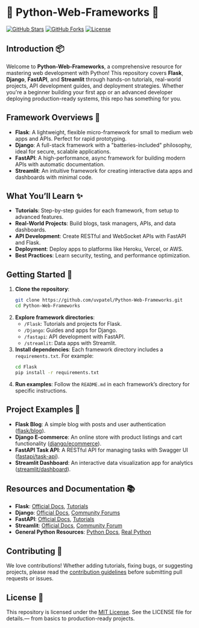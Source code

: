  # 🐍 Python-Web-Frameworks 🐍

[![GitHub Stars](https://img.shields.io/github/stars/uvpatel/Python-Web-Frameworks.svg)](https://github.com/uvpatel/Python-Web-Frameworks/stargazers)
[![GitHub Forks](https://img.shields.io/github/forks/uvpatel/Python-Web-Frameworks.svg)](https://github.com/uvpatel/Python-Web-Frameworks/network)
[![License](https://img.shields.io/github/license/uvpatel/Python-Web-Frameworks.svg)](https://github.com/uvpatel/Python-Web-Frameworks/blob/main/LICENSE)

## Introduction 📦
Welcome to **Python-Web-Frameworks**, a comprehensive resource for mastering web development with Python! This repository covers **Flask**, **Django**, **FastAPI**, and **Streamlit** through hands-on tutorials, real-world projects, API development guides, and deployment strategies. Whether you're a beginner building your first app or an advanced developer deploying production-ready systems, this repo has something for you.

## Framework Overviews 📝
- **Flask**: A lightweight, flexible micro-framework for small to medium web apps and APIs. Perfect for rapid prototyping.
- **Django**: A full-stack framework with a "batteries-included" philosophy, ideal for secure, scalable applications.
- **FastAPI**: A high-performance, async framework for building modern APIs with automatic documentation.
- **Streamlit**: An intuitive framework for creating interactive data apps and dashboards with minimal code.

## What You’ll Learn ✨
- **Tutorials**: Step-by-step guides for each framework, from setup to advanced features.
- **Real-World Projects**: Build blogs, task managers, APIs, and data dashboards.
- **API Development**: Create RESTful and WebSocket APIs with FastAPI and Flask.
- **Deployment**: Deploy apps to platforms like Heroku, Vercel, or AWS.
- **Best Practices**: Learn security, testing, and performance optimization.

## Getting Started 🚀
1. **Clone the repository**:
   ```bash
   git clone https://github.com/uvpatel/Python-Web-Frameworks.git
   cd Python-Web-Frameworks
   ```
2. **Explore framework directories**:
   - `/Flask`: Tutorials and projects for Flask.
   - `/Django`: Guides and apps for Django.
   - `/fastapi`: API development with FastAPI.
   - `/streamlit`: Data apps with Streamlit.
3. **Install dependencies**:
   Each framework directory includes a `requirements.txt`. For example:
   ```bash
   cd Flask
   pip install -r requirements.txt
   ```
4. **Run examples**:
   Follow the `README.md` in each framework’s directory for specific instructions.

## Project Examples 📂
- **Flask Blog**: A simple blog with posts and user authentication ([flask/blog](./flask/blog)).
- **Django E-commerce**: An online store with product listings and cart functionality ([django/ecommerce](./django/ecommerce)).
- **FastAPI Task API**: A RESTful API for managing tasks with Swagger UI ([fastapi/task-api](./fastapi/task-api)).
- **Streamlit Dashboard**: An interactive data visualization app for analytics ([streamlit/dashboard](./streamlit/dashboard)).

## Resources and Documentation 📚
- **Flask**: [Official Docs](https://flask.palletsprojects.com/), [Tutorials](https://flask.palletsprojects.com/en/stable/quickstart/)
- **Django**: [Official Docs](https://docs.djangoproject.com/), [Community Forums](https://forum.djangoproject.com/)
- **FastAPI**: [Official Docs](https://fastapi.tiangolo.com/), [Tutorials](https://fastapi.tiangolo.com/tutorial/)
- **Streamlit**: [Official Docs](https://docs.streamlit.io/), [Community Forum](https://discuss.streamlit.io/)
- **General Python Resources**: [Python Docs](https://docs.python.org/3/), [Real Python](https://realpython.com/)

## Contributing 🤝
We love contributions! Whether adding tutorials, fixing bugs, or suggesting projects, please read the [contribution guidelines](./CONTRIBUTING.md) before submitting pull requests or issues.

## License 📜
This repository is licensed under the [MIT License](./LICENSE). See the LICENSE file for details.— from basics to production-ready projects.
